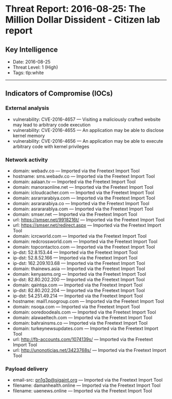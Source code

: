 # Threat Report: 2016-08-25: The Million Dollar Dissident - Citizen lab report


## Key Intelligence
* Date: 2016-08-25
* Threat Level: 1 (High)
* Tags: tlp:white

---

## Indicators of Compromise (IOCs)
### External analysis
* vulnerability: CVE-2016-4657 — Visiting a maliciously crafted website may lead to arbitrary code execution
* vulnerability: CVE-2016-4655 — An application may be able to disclose kernel memory
* vulnerability: CVE-2016-4656 — An application may be able to execute arbitrary code with kernel privileges

### Network activity
* domain: webadv.co — Imported via the Freetext Import Tool
* hostname: sms.webadv.co — Imported via the Freetext Import Tool
* domain: aalaan.tv — Imported via the Freetext Import Tool
* domain: manoraonline.net — Imported via the Freetext Import Tool
* domain: icloudcacher.com — Imported via the Freetext Import Tool
* domain: asrarrarabiya.com — Imported via the Freetext Import Tool
* domain: asrararabiya.co — Imported via the Freetext Import Tool
* domain: asrararablya.com — Imported via the Freetext Import Tool
* domain: smser.net — Imported via the Freetext Import Tool
* url: https://smser.net/9918216t/ — Imported via the Freetext Import Tool
* url: https://smser.net/redirect.aspx — Imported via the Freetext Import Tool
* domain: icrcworld.com — Imported via the Freetext Import Tool
* domain: redcrossworld.com — Imported via the Freetext Import Tool
* domain: topcontactco.com — Imported via the Freetext Import Tool
* ip-dst: 52.8.153.44 — Imported via the Freetext Import Tool
* ip-dst: 52.8.52.166 — Imported via the Freetext Import Tool
* ip-dst: 162.209.103.68 — Imported via the Freetext Import Tool
* domain: thainews.asia — Imported via the Freetext Import Tool
* domain: kenyasms.org — Imported via the Freetext Import Tool
* ip-dst: 82.80.202.200 — Imported via the Freetext Import Tool
* domain: qaintqa.com — Imported via the Freetext Import Tool
* ip-dst: 82.80.202.204 — Imported via the Freetext Import Tool
* ip-dst: 54.251.49.214 — Imported via the Freetext Import Tool
* hostname: mail1.nsogroup.com — Imported via the Freetext Import Tool
* domain: nsoqa.com — Imported via the Freetext Import Tool
* domain: ooredoodeals.com — Imported via the Freetext Import Tool
* domain: alawaeltech.com — Imported via the Freetext Import Tool
* domain: bahrainsms.co — Imported via the Freetext Import Tool
* domain: turkeynewsupdates.com — Imported via the Freetext Import Tool
* url: http://fb-accounts.com/1074139s/ — Imported via the Freetext Import Tool
* url: http://unonoticias.net/3423768s/ — Imported via the Freetext Import Tool

### Payload delivery
* email-src: pn1g3p@sigaint.org — Imported via the Freetext Import Tool
* filename: damanhealth.online — Imported via the Freetext Import Tool
* filename: uaenews.online — Imported via the Freetext Import Tool

